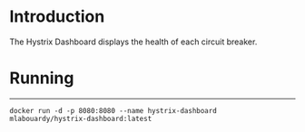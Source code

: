 Introduction
============

The Hystrix Dashboard displays the health of each circuit breaker.

Running
=====

------

`docker run -d -p 8080:8080 --name hystrix-dashboard mlabouardy/hystrix-dashboard:latest`
